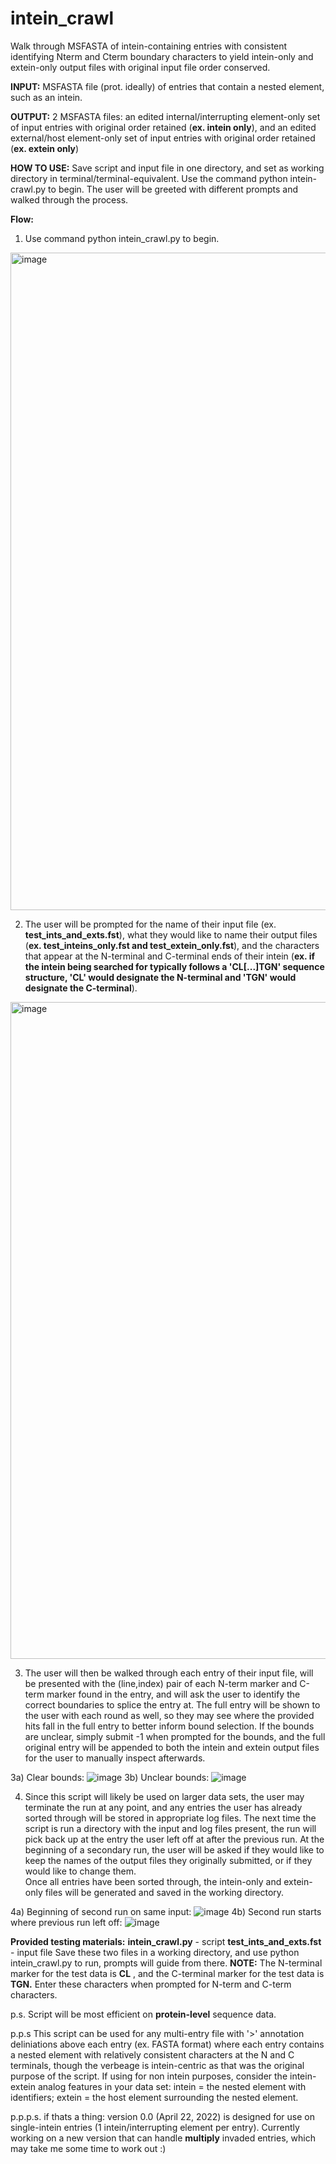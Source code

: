 # intein_crawl
Walk through MSFASTA of intein-containing entries with consistent identifying Nterm and Cterm boundary characters to yield intein-only and extein-only output files with original input file order conserved.

**INPUT:** MSFASTA file (prot. ideally) of entries that contain a nested element, such as an intein.  

**OUTPUT:** 2 MSFASTA files: an edited internal/interrupting element-only set of input entries with original order retained (**ex. intein only**), and an edited external/host element-only set of input entries with original order retained (**ex. extein only**)

**HOW TO USE:** Save script and input file in one directory, and set as working directory in terminal/terminal-equivalent. Use the command python intein-crawl.py to begin. The user will be greeted with different prompts and walked through the process.

**Flow:**
1) Use command python intein_crawl.py to begin.  
<img width="1052" alt="image" src="https://user-images.githubusercontent.com/56440050/164769548-819e8dff-41a7-4d3a-8c3f-ba642f8c3e8d.png"> 

2) The user will be prompted for the name of their input file (ex. **test_ints_and_exts.fst**), what they would like to name their output files (**ex. test_inteins_only.fst and test_extein_only.fst**), and the characters that appear at the N-terminal and C-terminal ends of their intein (**ex. if the intein being searched for typically follows a 'CL[...]TGN' sequence structure, 'CL' would designate the N-terminal and 'TGN' would designate the C-terminal**).  
<img width="1051" alt="image" src="https://user-images.githubusercontent.com/56440050/164770371-81e42a43-311e-4cf6-bb0f-e03eb77038f2.png"> 

3) The user will then be walked through each entry of their input file, will be presented with the (line,index) pair of each N-term marker and C-term marker found in the entry, and will ask the user to identify the correct boundaries to splice the entry at. The full entry will be shown to the user with each round as well, so they may see where the provided hits fall in the full entry to better inform bound selection. If the bounds are unclear, simply submit -1 when prompted for the bounds, and the full original entry will be appended to both the intein and extein output files for the user to manually inspect afterwards.  

3a) Clear bounds:
![image](https://user-images.githubusercontent.com/56440050/164780984-59ec636c-bd48-4eb0-bcb1-66abe9cc3c5e.png)
3b) Unclear bounds:
![image](https://user-images.githubusercontent.com/56440050/164781204-b7882886-43aa-4f08-a7a6-59b71975257e.png)

4) Since this script will likely be used on larger data sets, the user may terminate the run at any point, and any entries the user has already sorted through will be stored in appropriate log files. The next time the script is run a directory with the input and log files present, the run will pick back up at the entry the user left off at after the previous run. At the beginning of a secondary run, the user will be asked if they would like to keep the names of the output files they originally submitted, or if they would like to change them.   
Once all entries have been sorted through, the intein-only and extein-only files will be generated and saved in the working directory.  

4a) Beginning of second run on same input:
![image](https://user-images.githubusercontent.com/56440050/164781840-2cf9679a-d068-4091-988b-b4e3f495dbe1.png)
4b) Second run starts where previous run left off:
![image](https://user-images.githubusercontent.com/56440050/164782138-cc75fc50-9665-4a8b-bc86-c4b1a1b46c4a.png)


**Provided testing materials:**
**intein_crawl.py** - script
**test_ints_and_exts.fst** - input file
Save these two files in a working directory, and use python intein_crawl.py to run, prompts will guide from there.
**NOTE:** The N-terminal marker for the test data is **CL** , and the C-terminal marker for the test data is **TGN.** Enter these characters when prompted for N-term and C-term characters.


p.s.
Script will be most efficient on **protein-level** sequence data.  

p.p.s
This script can be used for any multi-entry file with '>' annotation deliniations above each entry (ex. FASTA format) where each entry contains a nested element with relatively consistent characters at the N and C terminals, though the verbeage is intein-centric as that was the original purpose of the script. If using for non intein purposes, consider the intein-extein analog features in your data set: intein = the nested element with identifiers; extein = the host element surrounding the nested element.  

p.p.p.s. if thats a thing:
version 0.0 (April 22, 2022) is designed for use on single-intein entries (1 intein/interrupting element per entry). Currently working on a new version that can handle **multiply** invaded entries, which may take me some time to work out :)
